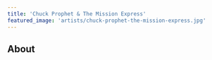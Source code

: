 ```yaml
---
title: 'Chuck Prophet & The Mission Express'
featured_image: 'artists/chuck-prophet-the-mission-express.jpg'
---
```


## About


